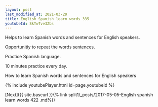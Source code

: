 ```yaml
---
layout: post
last_modified_at: 2021-03-29
title: English Spanish learn words 335 
youtubeId: SkTwTve3Zbs
---
```

 
 
Helps to learn Spanish words and sentences for English speakers.

Opportunitiy to repeat the words sentences. 

Practice Spanish language. 
 
10 minutes practice every day. 
 
How to learn Spanish words and sentences for English speakers 
 
{% include youtubePlayer.html id=page.youtubeId %}
 
 
[Next]({{ site.baseurl }}{% link  split1/_posts/2017-05-05-English spanish learn words 422 .md%})
 
